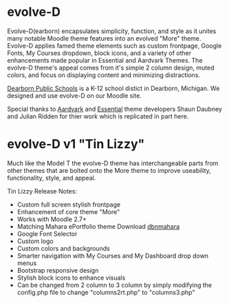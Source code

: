 evolve-D
======================

Evolve-D(earborn) encapsulates simplicity, function, and style as it unites many notable Moodle theme features into an evolved "More" theme. Evolve-D applies famed theme elements such as custom frontpage, Google Fonts, My Courses dropdown, block icons, and a variety of other enhancements made popular in Essential and Aardvark Themes.  The evolve-D theme's appeal comes from it's simple 2 column design, muted colors, and focus on displaying content and minimizing distractions.

[Dearborn Public Schools](http://dearbornschools.org) is a K-12 school distict in Dearborn, Michigan. We designed and use evolve-D on our Moodle site.

Special thanks to [Aardvark](https://moodle.org/plugins/view.php?plugin=theme_aardvark) and [Essential](https://moodle.org/plugins/view.php?plugin=theme_essential) theme developers Shaun Daubney and Julian Ridden for thier work which is replicated in part here.

evolve-D v1 "Tin Lizzy"
======================
Much like the Model T the evolve-D theme has interchangeable parts from other themes that are bolted onto the More theme to improve useability, functionality, style, and appeal.

Tin Lizzy Release Notes:
 - Custom full screen stylish frontpage
 - Enhancement of core theme "More"
 - Works with Moodle 2.7+
 - Matching Mahara ePortfolio theme Download [dbnmahara](https://github.com/kennibc/dbnmahara)
 - Google Font Selector
 - Custom logo
 - Custom colors and backgrounds
 - Smarter navigation with My Courses and My Dashboard drop down menus
 - Bootstrap responsive design
 - Stylish block icons to enhance visuals
 - Can be changed from 2 column to 3 column by simply modifying the config.php file to change "columns2rt.php" to "columns3.php"
